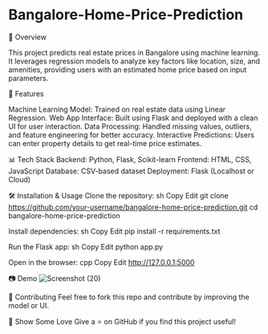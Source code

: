 # Bangalore-Home-Price-Prediction

📌 Overview

This project predicts real estate prices in Bangalore using machine learning. It leverages regression models to analyze key factors like location, size, and amenities, providing users with an estimated home price based on input parameters.

🚀 Features

Machine Learning Model: Trained on real estate data using Linear Regression.
Web App Interface: Built using Flask and deployed with a clean UI for user interaction.
Data Processing: Handled missing values, outliers, and feature engineering for better accuracy.
Interactive Predictions: Users can enter property details to get real-time price estimates.


📊 Tech Stack
Backend: Python, Flask, Scikit-learn
Frontend: HTML, CSS, JavaScript
Database: CSV-based dataset
Deployment: Flask (Localhost or Cloud)


🛠 Installation & Usage
Clone the repository:
sh
Copy
Edit
git clone https://github.com/your-username/bangalore-home-price-prediction.git
cd bangalore-home-price-prediction

Install dependencies:
sh
Copy
Edit
pip install -r requirements.txt

Run the Flask app:
sh
Copy
Edit
python app.py

Open in the browser:
cpp
Copy
Edit
http://127.0.0.1:5000

📷 Demo
![Screenshot (20)](https://github.com/user-attachments/assets/308aed64-3fd5-4e24-9aaa-57c2deb0c041)


🤝 Contributing
Feel free to fork this repo and contribute by improving the model or UI.

🌟 Show Some Love
Give a ⭐ on GitHub if you find this project useful!

